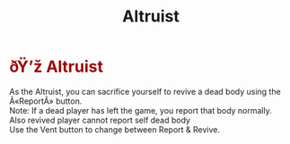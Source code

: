 ﻿---
lang: en-US
title: Altruist
prev: Witness
next: Benefactor
---
# <font color="#9b0202">ðŸ’ž <b>Altruist</b></font> <Badge text="Support" type="tip" vertical="middle"/>

As the Altruist, you can sacrifice yourself to revive a dead body using the Â«ReportÂ» button.<br>
Note: If a dead player has left the game, you report that body normally.<br>
Also revived player cannot report self dead body<br>
Use the Vent button to change between Report & Revive.